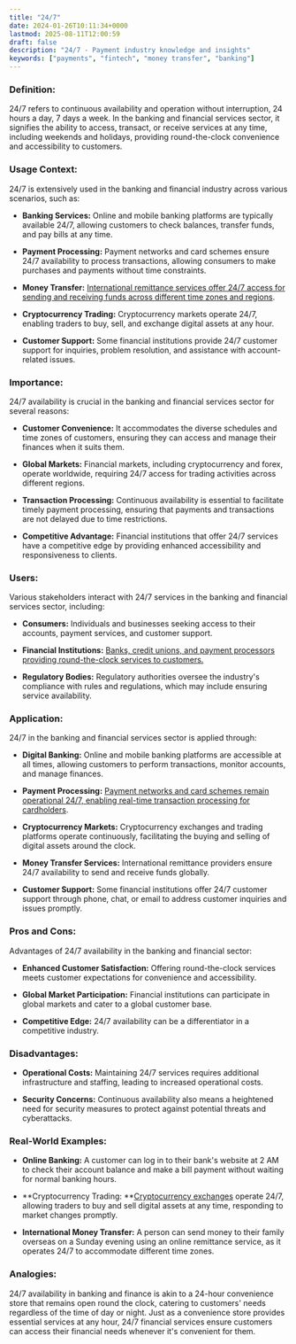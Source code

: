 ```yaml
---
title: "24/7"
date: 2024-01-26T10:11:34+0000
lastmod: 2025-08-11T12:00:59
draft: false
description: "24/7 - Payment industry knowledge and insights"
keywords: ["payments", "fintech", "money transfer", "banking"]
---
```


### Definition:

24/7 refers to continuous availability and operation without interruption, 24 hours a day, 7 days a week. In the banking and financial services sector, it signifies the ability to access, transact, or receive services at any time, including weekends and holidays, providing round-the-clock convenience and accessibility to customers.

### Usage Context:

24/7 is extensively used in the banking and financial industry across various scenarios, such as:

- **Banking Services:** Online and mobile banking platforms are typically available 24/7, allowing customers to check balances, transfer funds, and pay bills at any time.

- **Payment Processing:** Payment networks and card schemes ensure 24/7 availability to process transactions, allowing consumers to make purchases and payments without time constraints.

- **Money Transfer:** [International remittance services offer 24/7 access for sending and receiving funds across different time zones and regions](https://faisalkhanllc.xyz/resources/payments-wiki/m/money-transfer/).

- **Cryptocurrency Trading:** Cryptocurrency markets operate 24/7, enabling traders to buy, sell, and exchange digital assets at any hour.

- **Customer Support:** Some financial institutions provide 24/7 customer support for inquiries, problem resolution, and assistance with account-related issues.

### Importance:

24/7 availability is crucial in the banking and financial services sector for several reasons:

- **Customer Convenience:** It accommodates the diverse schedules and time zones of customers, ensuring they can access and manage their finances when it suits them.

- **Global Markets:** Financial markets, including cryptocurrency and forex, operate worldwide, requiring 24/7 access for trading activities across different regions.

- **Transaction Processing:** Continuous availability is essential to facilitate timely payment processing, ensuring that payments and transactions are not delayed due to time restrictions.

- **Competitive Advantage:** Financial institutions that offer 24/7 services have a competitive edge by providing enhanced accessibility and responsiveness to clients.

### Users:

Various stakeholders interact with 24/7 services in the banking and financial services sector, including:

- **Consumers:** Individuals and businesses seeking access to their accounts, payment services, and customer support.

- **Financial Institutions:** [Banks, credit unions, and payment processors providing round-the-clock services to customers.](https://faisalkhanllc.xyz/resources/payments-wiki/f/financial-services/)

- **Regulatory Bodies:** Regulatory authorities oversee the industry's compliance with rules and regulations, which may include ensuring service availability.

### Application:

24/7 in the banking and financial services sector is applied through:

- **Digital Banking:** Online and mobile banking platforms are accessible at all times, allowing customers to perform transactions, monitor accounts, and manage finances.

- **Payment Processing:** [Payment networks and card schemes remain operational 24/7, enabling real-time transaction processing for cardholders](https://faisalkhanllc.xyz/resources/payments-wiki/p/payment-processor/).

- **Cryptocurrency Markets:** Cryptocurrency exchanges and trading platforms operate continuously, facilitating the buying and selling of digital assets around the clock.

- **Money Transfer Services:** International remittance providers ensure 24/7 availability to send and receive funds globally.

- **Customer Support:** Some financial institutions offer 24/7 customer support through phone, chat, or email to address customer inquiries and issues promptly.

### Pros and Cons:

Advantages of 24/7 availability in the banking and financial sector:

- **Enhanced Customer Satisfaction:** Offering round-the-clock services meets customer expectations for convenience and accessibility.

- **Global Market Participation:** Financial institutions can participate in global markets and cater to a global customer base.

- **Competitive Edge:** 24/7 availability can be a differentiator in a competitive industry.

### Disadvantages:

- **Operational Costs:** Maintaining 24/7 services requires additional infrastructure and staffing, leading to increased operational costs.

- **Security Concerns:** Continuous availability also means a heightened need for security measures to protect against potential threats and cyberattacks.

### Real-World Examples:

- **Online Banking:** A customer can log in to their bank's website at 2 AM to check their account balance and make a bill payment without waiting for normal banking hours.

- **Cryptocurrency Trading: **[Cryptocurrency exchanges](https://faisalkhanllc.xyz/resources/payments-wiki/c/cryptocurrency-exchanges/) operate 24/7, allowing traders to buy and sell digital assets at any time, responding to market changes promptly.

- **International Money Transfer:** A person can send money to their family overseas on a Sunday evening using an online remittance service, as it operates 24/7 to accommodate different time zones.

### Analogies:

24/7 availability in banking and finance is akin to a 24-hour convenience store that remains open round the clock, catering to customers' needs regardless of the time of day or night. Just as a convenience store provides essential services at any hour, 24/7 financial services ensure customers can access their financial needs whenever it's convenient for them.